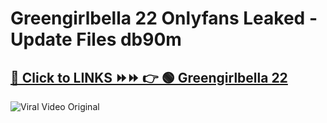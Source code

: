 
 # Greengirlbella 22 Onlyfans Leaked - Update Files db90m

## <h2><a href="https://clipsfans.com/Greengirlbella_22&ref=git">🔗 Click to LINKS ⏩⏩ 👉 🟢 Greengirlbella 22 </a></h2>

<a href="https://clipsfans.com/Greengirlbella_22&ref=git" rel="nofollow" data-target="animated-image.originalLink"><img src="https://i.ibb.co.com/xMMVF88/686577567.gif" alt="Viral Video Original" style="max-width: 100%; display: inline-block;" data-target="animated-image.originalImage"></a>

